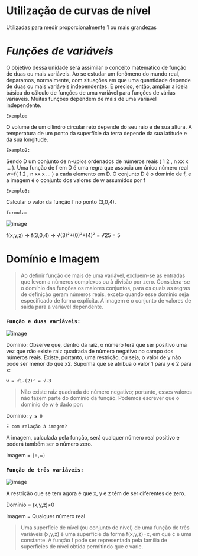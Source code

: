 # Utilização de curvas de nível

Utilizadas para medir proporcionalmente 1 ou mais grandezas

# **_Funções de variáveis_**

O objetivo dessa unidade será assimilar o conceito matemático de função de duas ou mais
variáveis. Ao se estudar um fenômeno do mundo real, deparamos, normalmente, com situações
em que uma quantidade depende de duas ou mais variáveis independentes. É preciso, então,
ampliar a ideia básica do cálculo de funções de uma variável para funções de várias variáveis.
Muitas funções dependem de mais de uma variável independente.

`Exemplo:`

O volume de um cilindro circular reto depende do seu raio e de sua altura. A temperatura de um ponto da superfície da terra depende da sua latitude e da sua longitude.

`Exemplo2:`

Sendo D um conjunto de n-uplos ordenados de números reais ( 1 2 , n xx x … ). Uma função de f
em D é uma regra que associa um único número real w=f( 1 2 , n xx x … ) a cada elemento em D. O
conjunto D é o domínio de f, e a imagem é o conjunto dos valores de w assumidos por f

`Exemplo3:`

Calcular o valor da função f no ponto (3,0,4). 

`formula:`

![image](https://user-images.githubusercontent.com/41032795/134772569-7b1150b2-b605-4fef-9900-6391d85985b0.png)

f(x,y,z) -> f(3,0,4) -> √(3)²+(0)²+(4)² = √25 = 5

# **Domínio e Imagem**
> Ao definir função de mais de uma variável, excluem-se as entradas que levem a números complexos ou à divisão por zero. Considera-se o domínio das funções os maiores conjuntos, para os quais as regras de definição geram números reais, exceto quando esse domínio seja especificado de forma explícita. A imagem é o conjunto de valores de saída para a variável dependente.

### **`Função e duas variáveis:`**

![image](https://user-images.githubusercontent.com/41032795/134772643-eeaa26fb-1f81-482f-9c43-ecc955a54d84.png)

Domínio: Observe que, dentro da raiz, o número terá que ser positivo uma vez que não existe raiz quadrada de número negativo no campo dos números reais. Existe, portanto, uma restrição, ou seja, o valor de y não pode ser menor do que x2. Suponha que se atribua o valor 1 para y e 2 para x:

`w = √1-(2)² = √-3`

> Não existe raiz quadrada de número negativo; portanto, esses valores não fazem parte do domínio da função. Podemos escrever que o domínio de w é dado por:

Domínio: `y ≥ 0`

`E com relação à imagem?`

A imagem, calculada pela função, será qualquer número real positivo e poderá também ser
o número zero.

Imagem = `[0,∞)`


### **`Função de três variáveis:`**

![image](https://cdn.discordapp.com/attachments/891308836810539071/891308877268799548/Screenshot_1.png)

A restrição que se tem agora é que x, y e z têm de ser diferentes de zero.

Domínio = (x,y,z)≠0

Imagem = Qualquer número real

> Uma superfície de nível (ou conjunto de nível) de uma função de três variáveis (x,y,z) é uma superfície da forma f(x,y,z)=c, em que c é uma constante. A função f pode ser representada pela família de superfícies de nível obtida permitindo que c varie.
